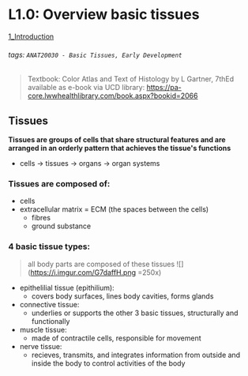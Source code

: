 # L1.0: Overview basic tissues
[1_Introduction](https://brightspace.ucd.ie/d2l/le/content/155871/viewContent/1614465/View)
###### tags: `ANAT20030 - Basic Tissues, Early Development`

> Textbook: Color Atlas and Text of Histology by L Gartner, 7thEd available as e-book via UCD library: https://pa-core.lwwhealthlibrary.com/book.aspx?bookid=2066

## Tissues
**Tissues are groups of cells that share structural features and are arranged in an orderly pattern that achieves the tissue's functions**
- cells → tissues → organs → organ systems

### Tissues are composed of:
- cells
- extracellular matrix = ECM (the spaces between the cells)
    - fibres
    - ground substance

### 4 basic tissue types:
> all body parts are composed of these tissues
> ![](https://i.imgur.com/G7daffH.png =250x)

- epithelilial tissue (epithilium):
    - covers body surfaces, lines body cavities, forms glands
- connective tissue:
    - underlies or supports the other 3 basic tissues, structurally and functionally
- muscle tissue:
    - made of contractile cells, responsible for movement
- nerve tissue:
    - recieves, transmits, and integrates information from outside and inside the body to control activities of the body

